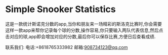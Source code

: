# Simple Snooker Statistics
   这是一款统计斯诺克分数的app,当你和朋友来一场精彩的斯洛克比赛时,你会需要这样一款app来帮你记录每个球的分数,操作容易,你只要输入两队代表信息,然后点击对应的球,app即会增加对应的分数,最后你可以保存比赛,方便日后查看成绩.
   
联系我们: 电话:+8618765333982 邮箱:908734123@qq.com
